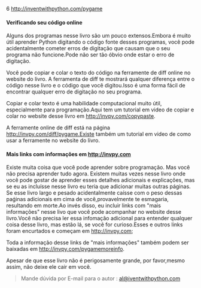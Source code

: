 6 http://inventwithpython.com/pygame

#### Verificando seu código online

Alguns dos programas nesse livro são um pouco extensos.Embora é muito útil aprender Python digitando o código fonte desses programas, você pode acidentalmente cometer erros de digitação que causam que o seu programa não funcione.Pode não ser tão óbvio onde estar o erro de digitação.

Você pode copiar e colar o texto do código na ferramente de diff online no website do livro. A ferramenta de diff te mostrará qualquer diferença entre o código nesse livro e o código que você digitou.Isso é uma forma fácil de encontrar qualquer erro de digitação no seu programa.

Copiar e colar texto é uma habilidade computacional muito útil, especialmente para programação.Aqui tem um tutorial em video de copiar e colar no website desse livro em http://invpy.com/copypaste.

A ferramente online de diff está na página http://invpy.com/diff/pygame.Existe também um tutorial em video de como usar a ferramente no website do livro.

#### Mais links com informações em http://invpy.com

Existe muita coisa que você pode aprender sobre programação. Mas você não precisa aprender tudo agora.
Existem muitas vezes nesse livro onde você pode gostar de aprender esses detalhes adicionais e explicações,
mas se eu as incluísse  nesse livro eu teria que adicionar muitas outras páginas. Se esse livro largo e pesado acidentalmente caísse com o peso dessas paǵinas adicionais em cima de você,provavelmente te esmagaria, resultando em morte.Ao invés disso, eu incluir links com "mais informações" nesse livo que você pode acompanhar no website desse livro.Você não precisa ler essa infomação adicional para entender qualquer coisa desse livro, mas estão lá, se você for curioso.Esses e outros links foram encurtados e começam em http://invpy.com;


Toda a informação desse links de "mais informações" também podem ser baixadas em http://invpy.com/pygamemoreinfo.

Apesar de que esse livro não é perigosamente grande, por favor,mesmo assim,  não deixe ele cair em você.

> Mande dúvida por E-mail para o autor : al@iventwithpython.com
